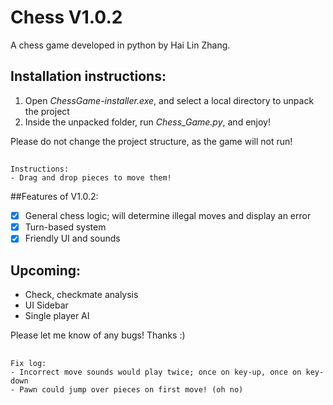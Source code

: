 # Chess V1.0.2
A chess game developed in python by Hai Lin Zhang.

## Installation instructions:
1. Open  _ChessGame-installer.exe_, and select a local directory to unpack the project 
2. Inside the unpacked folder, run _Chess_Game.py_, and enjoy!
  
Please do not change the project structure, as the game will not run!

##
```
Instructions:
- Drag and drop pieces to move them!
```

##Features of V1.0.2:
- [x] General chess logic; will determine illegal moves and display an error
- [x] Turn-based system
- [x] Friendly UI and sounds

Upcoming:
- 
- Check, checkmate analysis
- UI Sidebar
- Single player AI

Please let me know of any bugs! Thanks :)
##
``` 
Fix log:
- Incorrect move sounds would play twice; once on key-up, once on key-down
- Pawn could jump over pieces on first move! (oh no)
```